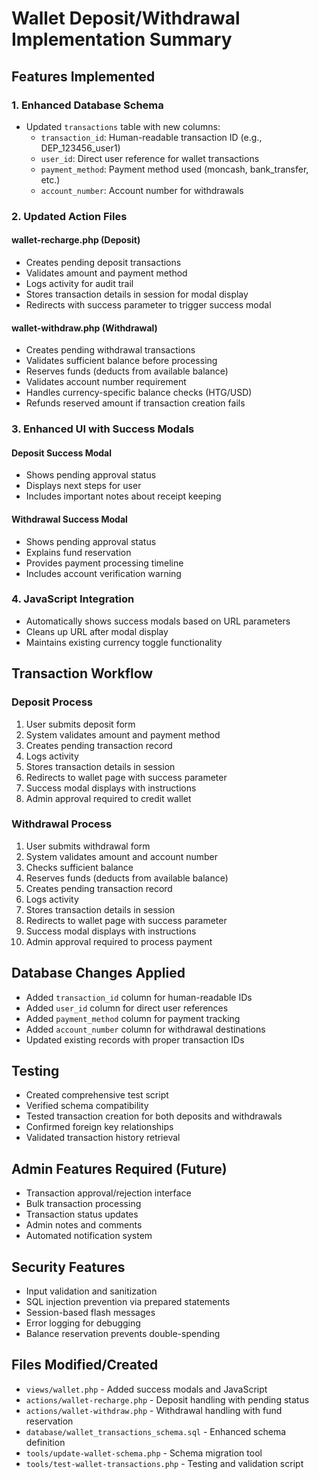 # Wallet Deposit/Withdrawal Implementation Summary

## Features Implemented

### 1. Enhanced Database Schema
- Updated `transactions` table with new columns:
  - `transaction_id`: Human-readable transaction ID (e.g., DEP_123456_user1)
  - `user_id`: Direct user reference for wallet transactions
  - `payment_method`: Payment method used (moncash, bank_transfer, etc.)
  - `account_number`: Account number for withdrawals

### 2. Updated Action Files

#### wallet-recharge.php (Deposit)
- Creates pending deposit transactions
- Validates amount and payment method
- Logs activity for audit trail
- Stores transaction details in session for modal display
- Redirects with success parameter to trigger success modal

#### wallet-withdraw.php (Withdrawal)
- Creates pending withdrawal transactions
- Validates sufficient balance before processing
- Reserves funds (deducts from available balance)
- Validates account number requirement
- Handles currency-specific balance checks (HTG/USD)
- Refunds reserved amount if transaction creation fails

### 3. Enhanced UI with Success Modals

#### Deposit Success Modal
- Shows pending approval status
- Displays next steps for user
- Includes important notes about receipt keeping

#### Withdrawal Success Modal
- Shows pending approval status
- Explains fund reservation
- Provides payment processing timeline
- Includes account verification warning

### 4. JavaScript Integration
- Automatically shows success modals based on URL parameters
- Cleans up URL after modal display
- Maintains existing currency toggle functionality

## Transaction Workflow

### Deposit Process
1. User submits deposit form
2. System validates amount and payment method
3. Creates pending transaction record
4. Logs activity
5. Stores transaction details in session
6. Redirects to wallet page with success parameter
7. Success modal displays with instructions
8. Admin approval required to credit wallet

### Withdrawal Process
1. User submits withdrawal form
2. System validates amount and account number
3. Checks sufficient balance
4. Reserves funds (deducts from available balance)
5. Creates pending transaction record
6. Logs activity
7. Stores transaction details in session
8. Redirects to wallet page with success parameter
9. Success modal displays with instructions
10. Admin approval required to process payment

## Database Changes Applied
- Added `transaction_id` column for human-readable IDs
- Added `user_id` column for direct user references
- Added `payment_method` column for payment tracking
- Added `account_number` column for withdrawal destinations
- Updated existing records with proper transaction IDs

## Testing
- Created comprehensive test script
- Verified schema compatibility
- Tested transaction creation for both deposits and withdrawals
- Confirmed foreign key relationships
- Validated transaction history retrieval

## Admin Features Required (Future)
- Transaction approval/rejection interface
- Bulk transaction processing
- Transaction status updates
- Admin notes and comments
- Automated notification system

## Security Features
- Input validation and sanitization
- SQL injection prevention via prepared statements
- Session-based flash messages
- Error logging for debugging
- Balance reservation prevents double-spending

## Files Modified/Created
- `views/wallet.php` - Added success modals and JavaScript
- `actions/wallet-recharge.php` - Deposit handling with pending status
- `actions/wallet-withdraw.php` - Withdrawal handling with fund reservation
- `database/wallet_transactions_schema.sql` - Enhanced schema definition
- `tools/update-wallet-schema.php` - Schema migration tool
- `tools/test-wallet-transactions.php` - Testing and validation script
